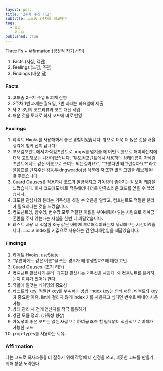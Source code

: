 ```yaml
---
layout: post
title: '2주차 주간 회고'
subtitle: 코드숨 2주차를 회고하며
tags:
  - 회고
  - 코드숨
published: true
---
```


Three Fs + Affirmation (긍정적 자기 선언)

1. Facts (사실, 객관)
2. Feelings (느낌, 주관)
3. Findings (배운 점)

### Facts

1. 코드숨 2주차 수업 & 과제 진행
2. 2주차 1번 과제는 월요일, 2번 과제는 화요일에 제출
3. 약 2-3번의 코드리뷰와 코드 개선 작업
4. 배운 것을 토대로 회사 코드에 바로 반영

### Feelings

1. 리액트 Hooks를 사용해봐서 좋은 경험이었습니다. 앞으로 더욱 더 많은 것을 배울 생각에 벌써 신이 납니다!
2. 부모컴포넌트에서 자식컴포넌트로 props를 넘겨줄 때 어떤 이름으로 해야하는지에 대해 고민해보는 시간이었습니다. 
"부모컴포넌트에서 사용하던 상태이름이 자식컴포넌트에서도 같은 이름으로 쓰여도 되는걸까요?", "그렇다면 왜그런걸까요?" 라고 물음표를 던져주신 김동우(dngwoodo)님 덕분에 저 또한 많은 고민을 해보게 된 한 주였습니다.
3. Guard Clauses를 적용하니 코드가 깔끔해지고 가독성이 좋아지는걸 보며 쾌감을 느꼈습니다. 회사 코드에도 바로 적용해더니 더욱 만족스러운 코드를 얻을 수 있었습니다.
4. 과도한 관심사의 분리는 가독성을 해칠 수 있음을 알았고, 컴포넌트도 적절한 분리가 필요하다는 것을 느꼈습니다.
5. 컴포넌트명, 함수명, 변수명 모두 적절한 이름을 부여해줘야 읽는 사람으로 하여금 혼란을 주지 않는다는 사실을 한번 더 깨달았습니다.
6. 리스트 사용 시 적절한 Key 값은 어떻게 부여해줘야하는지 생각해보는 시간이었습니다. 그리고 index를 키값으로 사용하는 건 안티패턴임을 깨달았습니다.

### Findings

1. 리액트 Hooks, useState
2. "우연하게도 같은 이름"을 쓰는 경우가 왜 발생할까? 에 대한 고민. 
3. Guard Clauses. (조기 리턴)
4. 컴포넌트 관심사의 분리. 과도한 관심사는 가독성을 해친다. 왜 컴포넌트를 분리하는지 이유가 있어야 한다.
5. 역할에 알맞는 네이밍의 중요성
6. 리스트와 key. 적절한 key를 부여하는 방법. index key는 안티 패턴. 리액트의 key가 중요한 이유. lint에 걸리지 않게 index 키를 사용하고 싶다면 변수로 빼내어 사용 가능.
7. 상태 관리 시 전개 연산자를 적극 활용하기
8. 상단 모듈 정리. (가독성 향상)
9. 가독성이 좋은 코드는 읽는 사람으로 하여금 추측 할 필요없이 직관적으로 이해가 가능한 코드
10. prop-types를 사용하는 이유. 

### Affirmation

나는 코드로 의사소통을 더 잘하기 위해 작명에 더 신경을 쓰고, 깨끗한 코드를 만들기 위해 항상 노력한다.
